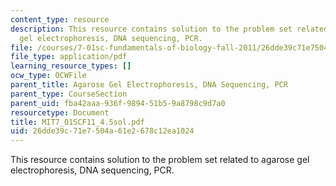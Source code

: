 ```yaml
---
content_type: resource
description: This resource contains solution to the problem set related to agarose
  gel electrophoresis, DNA sequencing, PCR.
file: /courses/7-01sc-fundamentals-of-biology-fall-2011/26dde39c71e7504a61e2678c12ea1024_MIT7_01SCF11_4.5sol.pdf
file_type: application/pdf
learning_resource_types: []
ocw_type: OCWFile
parent_title: Agarose Gel Electrophoresis, DNA Sequencing, PCR
parent_type: CourseSection
parent_uid: fba42aaa-936f-9894-51b5-9a8798c9d7a0
resourcetype: Document
title: MIT7_01SCF11_4.5sol.pdf
uid: 26dde39c-71e7-504a-61e2-678c12ea1024
---
```

This resource contains solution to the problem set related to agarose gel electrophoresis, DNA sequencing, PCR.